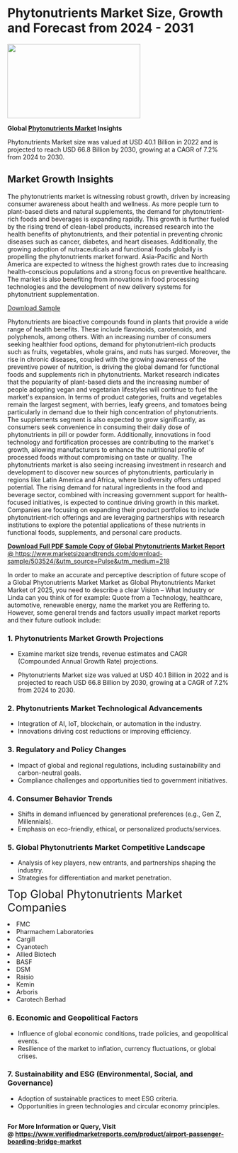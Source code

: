 <H1>Phytonutrients Market Size, Growth and Forecast from 2024 - 2031</H1><img class="aligncenter size-medium wp-image-584254" src="https://thirdeyenews.in/wp-content/uploads/2024/09/Global-Market-Research-300x168.jpeg" alt="" width="300" height="168" /><p><strong>Global&nbsp;<a href="https://www.marketsizeandtrends.com/download-sample/503524/&amp;utm_source=Pulse&amp;utm_medium=218">Phytonutrients Market</a> Insights</strong></p><p>Phytonutrients Market size was valued at USD 40.1 Billion in 2022 and is projected to reach USD 66.8 Billion by 2030, growing at a CAGR of 7.2% from 2024 to 2030.</p><p><h2>Market Growth Insights</h2> <p>The phytonutrients market is witnessing robust growth, driven by increasing consumer awareness about health and wellness. As more people turn to plant-based diets and natural supplements, the demand for phytonutrient-rich foods and beverages is expanding rapidly. This growth is further fueled by the rising trend of clean-label products, increased research into the health benefits of phytonutrients, and their potential in preventing chronic diseases such as cancer, diabetes, and heart diseases. Additionally, the growing adoption of nutraceuticals and functional foods globally is propelling the phytonutrients market forward. Asia-Pacific and North America are expected to witness the highest growth rates due to increasing health-conscious populations and a strong focus on preventive healthcare. The market is also benefiting from innovations in food processing technologies and the development of new delivery systems for phytonutrient supplementation.</p> <p><a href="#" class="download-sample">Download Sample</a></p> <p>Phytonutrients are bioactive compounds found in plants that provide a wide range of health benefits. These include flavonoids, carotenoids, and polyphenols, among others. With an increasing number of consumers seeking healthier food options, demand for phytonutrient-rich products such as fruits, vegetables, whole grains, and nuts has surged. Moreover, the rise in chronic diseases, coupled with the growing awareness of the preventive power of nutrition, is driving the global demand for functional foods and supplements rich in phytonutrients. Market research indicates that the popularity of plant-based diets and the increasing number of people adopting vegan and vegetarian lifestyles will continue to fuel the market's expansion. In terms of product categories, fruits and vegetables remain the largest segment, with berries, leafy greens, and tomatoes being particularly in demand due to their high concentration of phytonutrients. The supplements segment is also expected to grow significantly, as consumers seek convenience in consuming their daily dose of phytonutrients in pill or powder form. Additionally, innovations in food technology and fortification processes are contributing to the market's growth, allowing manufacturers to enhance the nutritional profile of processed foods without compromising on taste or quality. The phytonutrients market is also seeing increasing investment in research and development to discover new sources of phytonutrients, particularly in regions like Latin America and Africa, where biodiversity offers untapped potential. The rising demand for natural ingredients in the food and beverage sector, combined with increasing government support for health-focused initiatives, is expected to continue driving growth in this market. Companies are focusing on expanding their product portfolios to include phytonutrient-rich offerings and are leveraging partnerships with research institutions to explore the potential applications of these nutrients in functional foods, supplements, and personal care products. <p><a href="#" class="get-more"></p><p><span class=""><strong>Download Full PDF Sample Copy of Global Phytonutrients Market Report</strong> @ <a href="https://www.marketsizeandtrends.com/download-sample/503524/&amp;utm_source=Pulse&amp;utm_medium=218" target="_blank">https://www.marketsizeandtrends.com/download-sample/503524/&amp;utm_source=Pulse&amp;utm_medium=218</a></span></p><p>In order to make an accurate and perceptive description of future scope of a Global&nbsp;Phytonutrients Market Market as Global&nbsp;Phytonutrients Market Market of 2025, you need to describe a clear Vision &ndash; What Industry or Linda can you think of for example: Quote from a Technology, healthcare, automotive, renewable energy, name the market you are Reffering to. However, some general trends and factors usually impact market reports and their future outlook include:</p><h3>1.&nbsp;<strong>Phytonutrients Market Growth Projections</strong></h3><ul><li>Examine market size trends, revenue estimates and CAGR (Compounded Annual Growth Rate) projections.</li><li><p>Phytonutrients Market size was valued at USD 40.1 Billion in 2022 and is projected to reach USD 66.8 Billion by 2030, growing at a CAGR of 7.2% from 2024 to 2030.</p></li></ul><h3>2.&nbsp;<strong>Phytonutrients Market Technological Advancements</strong></h3><ul><li>Integration of AI, IoT, blockchain, or automation in the industry.</li><li>Innovations driving cost reductions or improving efficiency.</li></ul><h3>3.&nbsp;<strong>Regulatory and Policy Changes</strong></h3><ul><li>Impact of global and regional regulations, including sustainability and carbon-neutral goals.</li><li>Compliance challenges and opportunities tied to government initiatives.</li></ul><h3>4.&nbsp;<strong>Consumer Behavior Trends</strong></h3><ul><li>Shifts in demand influenced by generational preferences (e.g., Gen Z, Millennials).</li><li>Emphasis on eco-friendly, ethical, or personalized products/services.</li></ul><h3>5.&nbsp;<strong>Global Phytonutrients Market Competitive Landscape</strong></h3><ul><li>Analysis of key players, new entrants, and partnerships shaping the industry.</li><li>Strategies for differentiation and market penetration.</li></ul><p data-pm-slice="1 1 []"><span style="color: inherit; font-family: inherit; font-size: 25px;">Top Global Phytonutrients Market Companies</span></p><div class="" data-test-id=""><p><li>FMC</li><li> Pharmachem Laboratories</li><li> Cargill</li><li> Cyanotech</li><li> Allied Biotech</li><li> BASF</li><li> DSM</li><li> Raisio</li><li> Kemin</li><li> Arboris</li><li> Carotech Berhad</li></p></div><h3>6.&nbsp;<strong>Economic and Geopolitical Factors</strong></h3><ul><li>Influence of global economic conditions, trade policies, and geopolitical events.</li><li>Resilience of the market to inflation, currency fluctuations, or global crises.</li></ul><h3>7.&nbsp;<strong>Sustainability and ESG (Environmental, Social, and Governance)</strong></h3><ul><li>Adoption of sustainable practices to meet ESG criteria.</li><li>Opportunities in green technologies and circular economy principles.</li></ul><h2><strong style="font-size: 14px;">For More Information or Query, Visit @&nbsp;</strong><a style="background-color: #ffffff; font-size: 14px;" href="https://www.marketsizeandtrends.com/report/phytonutrients-market/" target="_blank">https://www.verifiedmarketreports.com/product/airport-passenger-boarding-bridge-market</a></h2>
